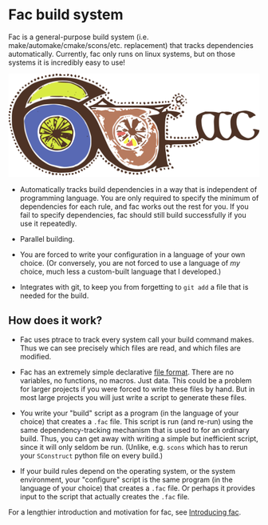 # Fac build system

Fac is a general-purpose build system
(i.e. make/automake/cmake/scons/etc. replacement) that tracks
dependencies automatically.  Currently, fac only runs on linux
systems, but on those systems it is incredibly easy to use!

<img src="kells-fac.svg" alt="Fac"/>

* Automatically tracks build dependencies in a way that is independent
  of programming language.  You are only required to specify the
  minimum of dependencies for each rule, and fac works out the rest
  for you.  If you fail to specify dependencies, fac should still
  build successfully if you use it repeatedly.

* Parallel building.

* You are forced to write your configuration in a language of your own
  choice.  (Or conversely, you are not forced to use a language of
  *my* choice, much less a custom-built language that I developed.)

* Integrates with git, to keep you from forgetting to `git add` a file
  that is needed for the build.

## How does it work?

- Fac uses ptrace to track every system call your build command makes.
  Thus we can see precisely which files are read, and which files are
  modified.

- Fac has an extremely simple declarative
  [file format](documentation.html).  There are no variables, no
  functions, no macros.  Just data.  This could be a problem for
  larger projects if you were forced to write these files by hand.
  But in most large projects you will just write a script to generate
  these files.

- You write your "build" script as a program (in the language of your
  choice) that creates a `.fac` file.  This script is run (and
  re-run) using the same dependency-tracking mechanism that is used to
  for an ordinary build.  Thus, you can get away with writing a simple
  but inefficient script, since it will only seldom be run.  (Unlike,
  e.g. `scons` which has to rerun your `SConstruct` python file on
  every build.)

- If your build rules depend on the operating system, or the system
  environment, your "configure" script is the same program (in the
  language of your choice) that creates a `.fac` file.  Or perhaps
  it provides input to the script that actually creates the `.fac`
  file.

For a lengthier introduction and motivation for fac, see
[Introducing fac](introducing-fac.html).
